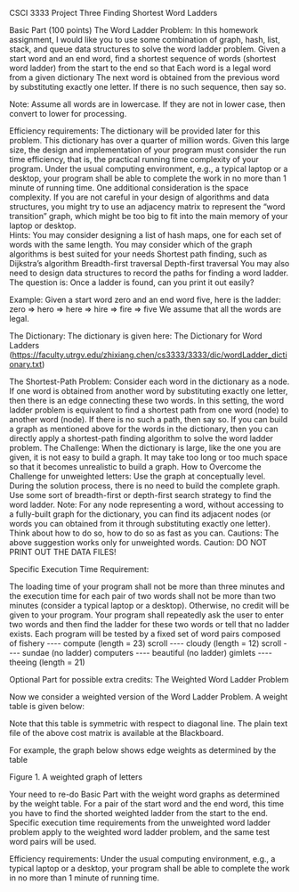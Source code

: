 CSCI 3333 Project Three
Finding  Shortest Word Ladders

Basic Part (100 points)
The Word Ladder Problem: 
In this homework assignment, I would like you to use some combination of graph, hash, list, stack, and queue data structures to solve the word ladder problem.
Given a start word and an end word, find a shortest sequence of words (shortest word ladder) from the start to the end so that 
Each word is a legal word from a given dictionary
The next word is obtained from the previous word by substituting exactly one letter. 
If there is no such sequence, then say so. 

Note: Assume all words are in lowercase. If they are not in  lower case, then convert to lower for processing. 

Efficiency requirements: 
The dictionary will be provided later for this problem. This dictionary has over a quarter of million words. Given this large size, the design and implementation of your program must consider the run time efficiency, that is, the practical running time complexity of your program. 
Under the usual computing environment, e.g., a typical laptop or a desktop, your program shall be able to complete the work in no more than 1 minute of running time. 
One additional consideration is the space complexity. If you are not careful in your design of algorithms and data structures, you might try to use an adjacency matrix to represent the “word transition” graph, which might be too big to fit into the main memory of your laptop or desktop.  
Hints: 
You may consider designing a list of hash maps, one for each set of words with the same length. 
You may consider which of the graph algorithms is best suited for your needs
Shortest path finding, such as Dijkstra’s algorithm
Breadth-first traversal
Depth-first traversal
You may also need to design data structures to record the paths for finding a word ladder. The question is:
Once a ladder is found, can you print it out easily?

Example: 
Given a start word zero and an end word five, here is the ladder: 
zero => hero => here => hire => fire => five 
We assume that all the words are legal.

The Dictionary: 
The dictionary is given here: The Dictionary for Word Ladders
(https://faculty.utrgv.edu/zhixiang.chen/cs3333/3333/dic/wordLadder_dictionary.txt)

The Shortest-Path Problem: 
Consider each word in the dictionary as a node. If one word is obtained from another word by substituting exactly one letter, then there is an edge connecting these two words. In this setting, the word ladder problem is equivalent to find a shortest path from one word (node) to another word (node). If there is no such a path, then say so. 
If you can build a graph as mentioned above for the words in the dictionary, then you can directly apply a shortest-path finding algorithm to solve the word ladder problem.
The Challenge: 
When the dictionary is large, like the one you are given, it is not easy to build a graph. It may take too long or too much space so that it becomes unrealistic to build a graph.
How to Overcome the Challenge for unweighted letters: 
Use the graph at conceptually level. During the solution process, there is no need to build the complete graph. Use some sort of breadth-first or depth-first search strategy to find the word ladder. Note: For any node representing a word, without accessing to a fully-built graph for the dictionary, you can find its adjacent nodes (or words you can obtained from it through substituting exactly one letter). Think about how to do so, how to do so as fast as you can. 
Cautions: 
The above suggestion works only for unweighted words.
Caution: DO NOT PRINT OUT THE DATA FILES!

Specific Execution Time Requirement: 

The loading time of your program shall not be more than three minutes and the execution time for each pair of two words shall not be more than two minutes (consider a typical laptop or a desktop). Otherwise, no credit will be given to your program.
Your program shall repeatedly ask the user to enter two words and then find the ladder for these two words or tell that no ladder exists. Each program will be tested by a fixed set of word pairs composed of 
fishery ---- compute     	(length = 23)
scroll ---- cloudy 		(length = 12)
scroll ---- sundae 		 (no ladder)
computers ---- beautiful 	(no ladder)
gimlets ---- theeing 		(length = 21)

Optional Part for possible extra credits: The Weighted Word Ladder Problem

Now we consider a weighted version of the Word Ladder Problem. A weight table is given below: 

Note that this table is symmetric with respect to diagonal line. The plain text file of the above cost matrix is available at the Blackboard.  

For example, the graph below shows edge weights as determined by the table 


Figure 1. A weighted graph of letters
 
Your need to re-do Basic Part with the weight word graphs as determined by the weight table. For a pair of the start word and the end word, this time you have to find the shorted weighted ladder from the start to the end. Specific execution time requirements from the unweighted word ladder problem apply to the weighted word ladder problem, and the same test word pairs will be used. 

Efficiency requirements: 
Under the usual computing environment, e.g., a typical laptop or a desktop, your program shall be able to complete the work in no more than 1 minute of running time. 

